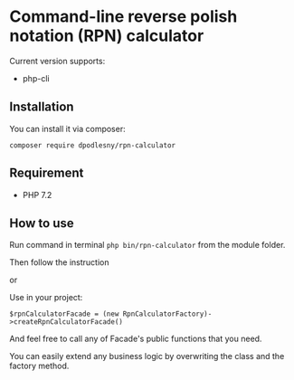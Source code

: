 # Command-line reverse polish notation (RPN) calculator

Current version supports:
 * php-cli

## Installation
You can install it via composer: 
```
composer require dpodlesny/rpn-calculator
```

## Requirement
- PHP 7.2

## How to use
Run command in terminal ```php bin/rpn-calculator``` from the module folder.

Then follow the instruction

or

Use in your project:

```$rpnCalculatorFacade = (new RpnCalculatorFactory)->createRpnCalculatorFacade()```

And feel free to call any of Facade's public functions that you need.

You can easily extend any business logic by overwriting the class and the factory method.
